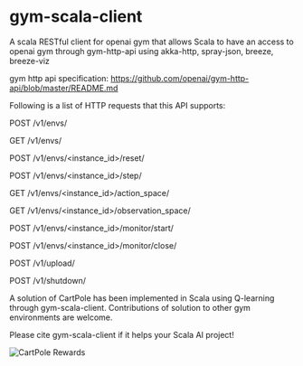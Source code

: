 # gym-scala-client

A scala RESTful client for openai gym that allows Scala to have an access to openai gym through gym-http-api using akka-http, spray-json, breeze, breeze-viz

gym http api specification:
https://github.com/openai/gym-http-api/blob/master/README.md

Following is a list of HTTP requests that this API supports:

POST /v1/envs/

GET /v1/envs/

POST /v1/envs/<instance_id>/reset/

POST /v1/envs/<instance_id>/step/

GET /v1/envs/<instance_id>/action_space/

GET /v1/envs/<instance_id>/observation_space/

POST /v1/envs/<instance_id>/monitor/start/

POST /v1/envs/<instance_id>/monitor/close/

POST /v1/upload/

POST /v1/shutdown/

A solution of CartPole has been implemented in Scala using Q-learning through gym-scala-client. Contributions of solution to other gym environments are welcome.

Please cite gym-scala-client if it helps your Scala AI project!


![CartPole Rewards](gym-scala-client/CartPole.PNG?raw=true "Rewards")

